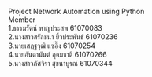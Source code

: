 Project Network Automation using Python<br>
Member<br>
1.ธรรมรัตน์ หาญประสพ 61070083<br>
2.นางสาวสรัลชนา ยิ้วประพันธ์ 61070236<br>
3.นายเสฎฐวุฒิ แซ่อึ๊ง 61070254<br>
4.นายอันดามันต์ อุดมชาติ 61070266<br>
5.นางสาวภัศจิรา สุขนาบูรณ์ 61070344<br>
